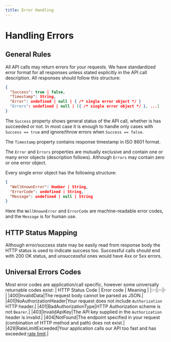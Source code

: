 ```yaml
---
title: Error Handling
---
```


# Handling Errors
## General Rules
All API calls may return errors for your requests. We have standardized error format for all responses unless stated explicitly in the API call description. All responses should follow this structure:

```json
{
  "Success": true | false,
  "Timestamp": String,
  "Error": undefined | null | { /* single error object */ }
  "Errors": undefined | null | [{ /* single error object */ }, ...]
}
```
The `Success` property shows general status of the API call, whether is has succeeded or not. In most case it is enough to handle only cases with `Success == true` and ignore/throw errors when `Success == false`. 

The `Timestamp` property contains response timestamp in ISO 8601 format.

The `Error` and `Errors` properties are mutually exclusive and contain one or many error objects (description follows). Although `Errors` may contain zero or one error object.

Every single error object has the following structure:
```json
{
  "WellKnownError": Number | String,
  "ErrorCode": undefined | String,
  "Message": undefined | null | String
}
```
Here the `WellKnownError` and `ErrorCode` are machine-readable error codes, and the `Message` is for human use.

## HTTP Status Mapping
Although error/success state may be easily read from response body the HTTP status is used to indicate success too. Successful calls should end with 200 OK status, and unsuccessful ones would have 4xx or 5xx errors.

## Universal Errors Codes
Most error codes are application/call specific, however some universally returnable codes exist:
| HTTP Status Code | Error code | Meaning |
|:-:|:-:|-|
|400|InvalidData|The request body cannot be parsed as JSON.|
|401|NoAuthorizationHeader|Your request does not include `Authorization` HTTP header.|
|401|BadAuthorizationType|HTTP Authorization scheme is not `Bearer`.|
|403|InvalidApiKey|The API key supplied in the `Authorization` header is invalid.|
|404|NotFound|The endpoint specified in your request (combination of HTTP method and path) does not exist.|
|429|RateLimitExceeded|Your application calls our API too fast and has exceeded [rate limit](/general/limitations).|
